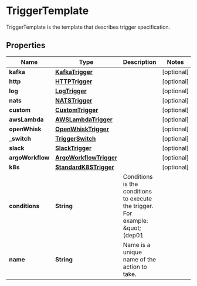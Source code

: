 

# TriggerTemplate

TriggerTemplate is the template that describes trigger specification.
## Properties

Name | Type | Description | Notes
------------ | ------------- | ------------- | -------------
**kafka** | [**KafkaTrigger**](KafkaTrigger.md) |  |  [optional]
**http** | [**HTTPTrigger**](HTTPTrigger.md) |  |  [optional]
**log** | [**LogTrigger**](LogTrigger.md) |  |  [optional]
**nats** | [**NATSTrigger**](NATSTrigger.md) |  |  [optional]
**custom** | [**CustomTrigger**](CustomTrigger.md) |  |  [optional]
**awsLambda** | [**AWSLambdaTrigger**](AWSLambdaTrigger.md) |  |  [optional]
**openWhisk** | [**OpenWhiskTrigger**](OpenWhiskTrigger.md) |  |  [optional]
**_switch** | [**TriggerSwitch**](TriggerSwitch.md) |  |  [optional]
**slack** | [**SlackTrigger**](SlackTrigger.md) |  |  [optional]
**argoWorkflow** | [**ArgoWorkflowTrigger**](ArgoWorkflowTrigger.md) |  |  [optional]
**k8s** | [**StandardK8STrigger**](StandardK8STrigger.md) |  |  [optional]
**conditions** | **String** | Conditions is the conditions to execute the trigger. For example: \&quot;(dep01 || dep02) &amp;&amp; dep04\&quot; |  [optional]
**name** | **String** | Name is a unique name of the action to take. | 



